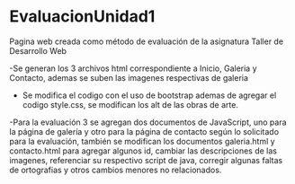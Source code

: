 # EvaluacionUnidad1
Pagina web creada como método de evaluación de la asignatura Taller de Desarrollo Web

-Se generan los 3 archivos html correspondiente a Inicio, Galeria y Contacto, ademas se suben las imagenes respectivas de galeria

- Se modifica el codigo con el uso de bootstrap ademas de agregar el codigo style.css, se modifican los alt de las obras de arte.

-Para la evaluación 3 se agregan dos documentos de JavaScript, uno para la página de galería y otro para la página de contacto según lo solicitado
para la evaluación, también se modifican los documentos galeria.html y contacto.html para agregar algunos id, cambiar las descripciones de las imagenes, 
referenciar su respectivo script de java, corregir algunas faltas de ortografias y otros cambios menores no relacionados.
